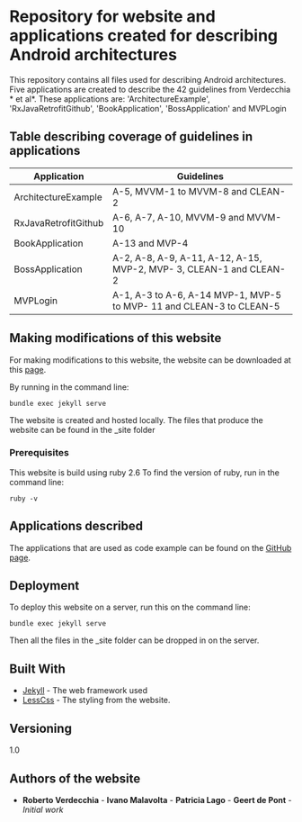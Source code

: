# Repository for website and applications created for describing Android architectures 

This repository contains all files used for describing Android architectures.
Five applications are created to describe the 42 guidelines from Verdecchia * et al*.
These applications are: 'ArchitectureExample', 'RxJavaRetrofitGithub', 'BookApplication', 'BossApplication' and MVPLogin

## Table describing coverage of guidelines in applications

Application  | Guidelines
------------- | -------------
ArchitectureExample  | A-5, MVVM-1 to MVVM-8 and CLEAN-2
RxJavaRetrofitGithub | A-6, A-7, A-10, MVVM-9 and MVVM-10
BookApplication      | A-13 and MVP-4
BossApplication      | A-2, A-8, A-9, A-11, A-12, A-15, MVP-2, MVP- 3, CLEAN-1 and CLEAN-2
MVPLogin             | A-1, A-3 to A-6, A-14 MVP-1, MVP-5 to MVP- 11 and CLEAN-3 to CLEAN-5

## Making modifications of this website

For making modifications to this website, the website can be downloaded at this [page](https://github.com/Geertdepont/bachelor_thesis/tree/master/bachelor-thesis-site).

By running in the command line:
```
bundle exec jekyll serve
```

The website is created and hosted locally.
The files that produce the website can be found in the _site folder  


### Prerequisites

This website is build using ruby 2.6
To find the version of ruby, run in the command line:

```
ruby -v
```

## Applications described

The applications that are used as code example can be found on the [GitHub page](https://github.com/Geertdepont/bachelor_thesis/tree/master/bachelor-thesis-site).


## Deployment

To deploy this website on a server, run this on the command line:

```
bundle exec jekyll serve
```

Then all the files in the _site folder can be dropped in on the server. 

## Built With

* [Jekyll](https://jekyllrb.com/) - The web framework used
* [LessCss](http://lesscss.cn/) - The styling from the website.

## Versioning

1.0

## Authors of the website

* **Roberto Verdecchia** - **Ivano Malavolta** - **Patricia Lago** - **Geert de Pont** - *Initial work* 

